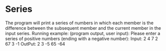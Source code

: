# Series
The program will print a series of numbers in which each member is the difference between the subsequent member and the current member in the input series.
Running example: (program output, user input):
Please enter a series of positive numbers (ending with a negative number):
Input: 2 4 7 2 67 3 -1
OutPut: 2 3 -5 65 -64
